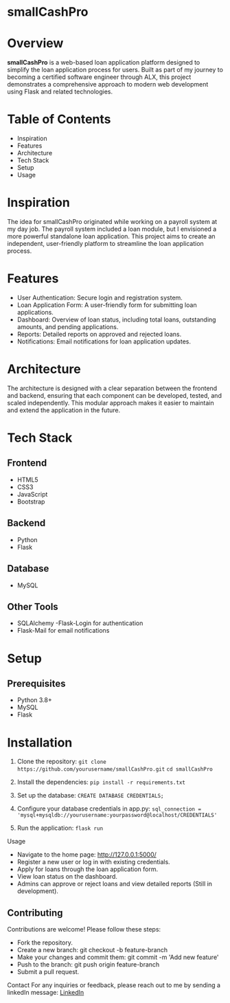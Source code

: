 # smallCashPro
# Overview
__smallCashPro__ is a web-based loan application platform designed to simplify the loan application process for users. Built as part of my journey to becoming a certified software engineer through ALX, this project demonstrates a comprehensive approach to modern web development using Flask and related technologies.

# Table of Contents
- Inspiration
- Features
- Architecture
- Tech Stack
- Setup
- Usage

# Inspiration
The idea for smallCashPro originated while working on a payroll system at my day job. The payroll system included a loan module, but I envisioned a more powerful standalone loan application. This project aims to create an independent, user-friendly platform to streamline the loan application process.

# Features
- User Authentication: Secure login and registration system.
- Loan Application Form: A user-friendly form for submitting loan applications.
- Dashboard: Overview of loan status, including total loans, outstanding amounts, and pending applications.
- Reports: Detailed reports on approved and rejected loans.
- Notifications: Email notifications for loan application updates.

# Architecture
The architecture is designed with a clear separation between the frontend and backend, ensuring that each component can be developed, tested, and scaled independently. This modular approach makes it easier to maintain and extend the application in the future.

# Tech Stack
## Frontend
- HTML5
- CSS3
- JavaScript
- Bootstrap
## Backend
- Python
- Flask
## Database
- MySQL
## Other Tools
- SQLAlchemy
-Flask-Login for authentication
- Flask-Mail for email notifications

# Setup
## Prerequisites
- Python 3.8+
- MySQL
- Flask

# Installation
1. Clone the repository:
   `git clone https://github.com/yourusername/smallCashPro.git`
   `cd smallCashPro`

2. Install the dependencies:
   `pip install -r requirements.txt`
   
3. Set up the database:
   `CREATE DATABASE CREDENTIALS;`
   
5. Configure your database credentials in app.py:
   `sql_connection = 'mysql+mysqldb://yourusername:yourpassword@localhost/CREDENTIALS'`
   
7. Run the application:
   `flask run`
   
Usage
- Navigate to the home page: http://127.0.0.1:5000/
- Register a new user or log in with existing credentials.
- Apply for loans through the loan application form.
- View loan status on the dashboard.
- Admins can approve or reject loans and view detailed reports (Still in development).

## Contributing
Contributions are welcome! Please follow these steps:
- Fork the repository.
- Create a new branch: git checkout -b feature-branch
- Make your changes and commit them: git commit -m 'Add new feature'
- Push to the branch: git push origin feature-branch
- Submit a pull request.

Contact
For any inquiries or feedback, please reach out to me by sending a linkedIn message:
[LinkedIn](https://www.linkedin.com/in/eljones-odongo/)
